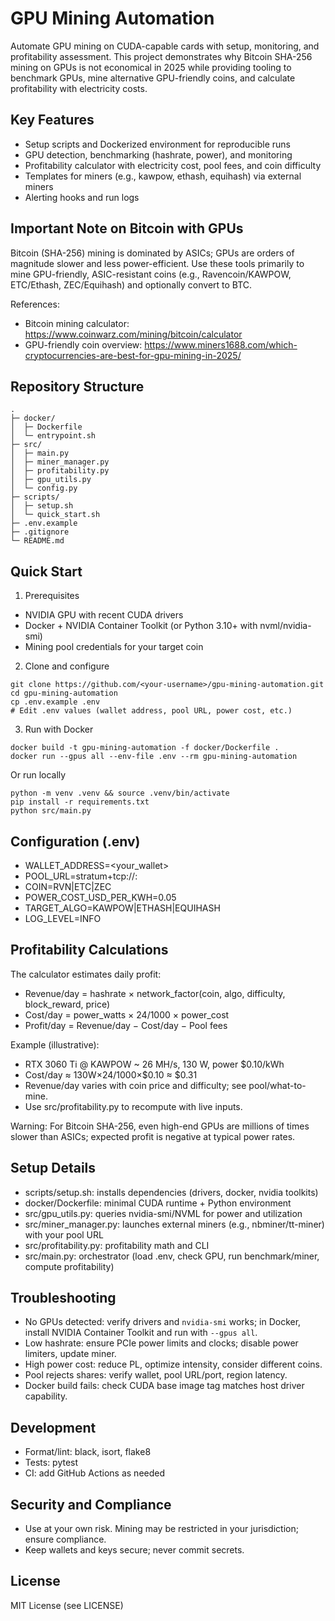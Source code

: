 # GPU Mining Automation

Automate GPU mining on CUDA-capable cards with setup, monitoring, and profitability assessment. This project demonstrates why Bitcoin SHA-256 mining on GPUs is not economical in 2025 while providing tooling to benchmark GPUs, mine alternative GPU-friendly coins, and calculate profitability with electricity costs.

## Key Features
- Setup scripts and Dockerized environment for reproducible runs
- GPU detection, benchmarking (hashrate, power), and monitoring
- Profitability calculator with electricity cost, pool fees, and coin difficulty
- Templates for miners (e.g., kawpow, ethash, equihash) via external miners
- Alerting hooks and run logs

## Important Note on Bitcoin with GPUs
Bitcoin (SHA-256) mining is dominated by ASICs; GPUs are orders of magnitude slower and less power-efficient. Use these tools primarily to mine GPU-friendly, ASIC-resistant coins (e.g., Ravencoin/KAWPOW, ETC/Ethash, ZEC/Equihash) and optionally convert to BTC.

References:
- Bitcoin mining calculator: https://www.coinwarz.com/mining/bitcoin/calculator
- GPU-friendly coin overview: https://www.miners1688.com/which-cryptocurrencies-are-best-for-gpu-mining-in-2025/

## Repository Structure
```
.
├─ docker/
│  ├─ Dockerfile
│  └─ entrypoint.sh
├─ src/
│  ├─ main.py
│  ├─ miner_manager.py
│  ├─ profitability.py
│  ├─ gpu_utils.py
│  └─ config.py
├─ scripts/
│  ├─ setup.sh
│  └─ quick_start.sh
├─ .env.example
├─ .gitignore
└─ README.md
```

## Quick Start
1) Prerequisites
- NVIDIA GPU with recent CUDA drivers
- Docker + NVIDIA Container Toolkit (or Python 3.10+ with nvml/nvidia-smi)
- Mining pool credentials for your target coin

2) Clone and configure
```
git clone https://github.com/<your-username>/gpu-mining-automation.git
cd gpu-mining-automation
cp .env.example .env
# Edit .env values (wallet address, pool URL, power cost, etc.)
```

3) Run with Docker
```
docker build -t gpu-mining-automation -f docker/Dockerfile .
docker run --gpus all --env-file .env --rm gpu-mining-automation
```

Or run locally
```
python -m venv .venv && source .venv/bin/activate
pip install -r requirements.txt
python src/main.py
```

## Configuration (.env)
- WALLET_ADDRESS=<your_wallet>
- POOL_URL=stratum+tcp://<host>:<port>
- COIN=RVN|ETC|ZEC
- POWER_COST_USD_PER_KWH=0.05
- TARGET_ALGO=KAWPOW|ETHASH|EQUIHASH
- LOG_LEVEL=INFO

## Profitability Calculations
The calculator estimates daily profit:
- Revenue/day = hashrate × network_factor(coin, algo, difficulty, block_reward, price)
- Cost/day = power_watts × 24/1000 × power_cost
- Profit/day = Revenue/day − Cost/day − Pool fees

Example (illustrative):
- RTX 3060 Ti @ KAWPOW ~ 26 MH/s, 130 W, power $0.10/kWh
- Cost/day ≈ 130W×24/1000×$0.10 ≈ $0.31
- Revenue/day varies with coin price and difficulty; see pool/what-to-mine.
- Use src/profitability.py to recompute with live inputs.

Warning: For Bitcoin SHA-256, even high-end GPUs are millions of times slower than ASICs; expected profit is negative at typical power rates.

## Setup Details
- scripts/setup.sh: installs dependencies (drivers, docker, nvidia toolkits)
- docker/Dockerfile: minimal CUDA runtime + Python environment
- src/gpu_utils.py: queries nvidia-smi/NVML for power and utilization
- src/miner_manager.py: launches external miners (e.g., nbminer/tt-miner) with your pool URL
- src/profitability.py: profitability math and CLI
- src/main.py: orchestrator (load .env, check GPU, run benchmark/miner, compute profitability)

## Troubleshooting
- No GPUs detected: verify drivers and `nvidia-smi` works; in Docker, install NVIDIA Container Toolkit and run with `--gpus all`.
- Low hashrate: ensure PCIe power limits and clocks; disable power limiters, update miner.
- High power cost: reduce PL, optimize intensity, consider different coins.
- Pool rejects shares: verify wallet, pool URL/port, region latency.
- Docker build fails: check CUDA base image tag matches host driver capability.

## Development
- Format/lint: black, isort, flake8
- Tests: pytest
- CI: add GitHub Actions as needed

## Security and Compliance
- Use at your own risk. Mining may be restricted in your jurisdiction; ensure compliance.
- Keep wallets and keys secure; never commit secrets.

## License
MIT License (see LICENSE)
